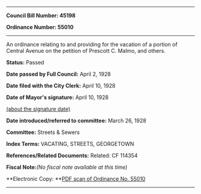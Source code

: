 

********

**Council Bill Number: 45198**
   
**Ordinance Number: 55010**
********

 An ordinance relating to and providing for the vacation of a portion of Central Avenue on the petition of Prescott C. Malmo, and others.

**Status:** Passed
   
**Date passed by Full Council:** April 2, 1928
   
**Date filed with the City Clerk:** April 10, 1928
   
**Date of Mayor's signature:** April 10, 1928
   
[(about the signature date)](/~public/approvaldate.htm)
   
   
   
**Date introduced/referred to committee:** March 26, 1928
   
**Committee:** Streets & Sewers
   
   
**Index Terms:** VACATING, STREETS, GEORGETOWN

**References/Related Documents:** Related: CF 114354

**Fiscal Note:**_(No fiscal note available at this time)_

**Electronic Copy: **[PDF scan of Ordinance No. 55010](/~archives/Ordinances/Ord_55010.pdf)

********

